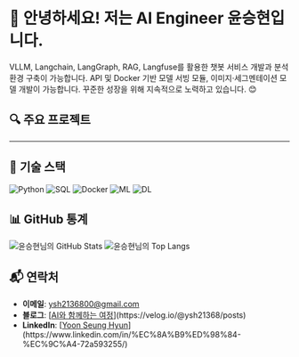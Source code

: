 # 👋 안녕하세요! 저는 AI Engineer 윤승현입니다.
VLLM, Langchain, LangGraph, RAG, Langfuse를 활용한 챗봇 서비스 개발과 분석 환경 구축이 가능합니다.
API 및 Docker 기반 모델 서빙 모듈, 이미지·세그멘테이션 모델 개발이 가능합니다.
꾸준한 성장을 위해 지속적으로 노력하고 있습니다. 😊

## 🔍 주요 프로젝트
---

## 💼 기술 스택
![Python](https://img.shields.io/badge/Python-3776AB?style=flat&logo=python&logoColor=white)
![SQL](https://img.shields.io/badge/SQL-003B57?style=flat&logo=postgresql&logoColor=white)
![Docker](https://img.shields.io/badge/Docker-2496ED?style=flat&logo=docker&logoColor=white)
![ML](https://img.shields.io/badge/ML-FF6F00?style=flat)
![DL](https://img.shields.io/badge/DL-EE4C2C?style=flat)

## 📊 GitHub 통계
![윤승현님의 GitHub Stats](https://github-readme-stats.vercel.app/api?username=ysh21368&show_icons=true&theme=radical)
![윤승현님의 Top Langs](https://github-readme-stats.vercel.app/api/top-langs/?username=ysh21368&layout=compact&theme=radical)

## 📬 연락처
- **이메일**: ysh2136800@gmail.com
- **블로그**: [[AI와 함께하는 여정]([https://velog.io/@ysh21368](https://velog.io/@ysh21368/posts))](https://velog.io/@ysh21368/posts)
- **LinkedIn**: [[Yoon Seung Hyun]([https://www.linkedin.com/in/ysh21368/](https://www.linkedin.com/in/%EC%8A%B9%ED%98%84-%EC%9C%A4-72a593255/))](https://www.linkedin.com/in/%EC%8A%B9%ED%98%84-%EC%9C%A4-72a593255/)
